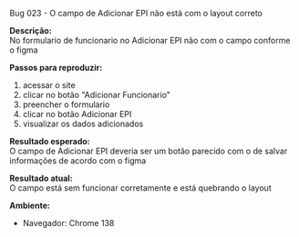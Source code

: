 Bug 023  - O campo de Adicionar EPI não está com o layout correto

**Descrição:**  
No formulario de funcionario no Adicionar EPI não com o campo conforme o figma

**Passos para reproduzir:**  

1. acessar o site
2. clicar no botão "Adicionar Funcionario"
3. preencher o formulario
3. clicar no botão Adicionar EPI
5. visualizar os dados adicionados

**Resultado esperado:**  
O campo de Adicionar EPI deveria ser um botão parecido com o de salvar informações de acordo com o figma

**Resultado atual:**  
O campo está sem funcionar corretamente e está quebrando o layout

**Ambiente:**  
- Navegador:  Chrome 138

